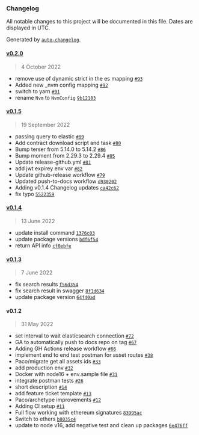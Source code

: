 ### Changelog

All notable changes to this project will be documented in this file. Dates are displayed in UTC.

Generated by [`auto-changelog`](https://github.com/CookPete/auto-changelog).

#### [v0.2.0](https://github.com/nevermined-io/marketplace-api/compare/v0.1.5...v0.2.0)

> 4 October 2022

- remove use of dynamic strict in the es mapping [`#93`](https://github.com/nevermined-io/marketplace-api/pull/93)
- Added new _nvm config mapping [`#92`](https://github.com/nevermined-io/marketplace-api/pull/92)
- switch to yarn [`#91`](https://github.com/nevermined-io/marketplace-api/pull/91)
- rename `Nvm` to `NvmConfig` [`9b12183`](https://github.com/nevermined-io/marketplace-api/commit/9b12183e30364061c6b019f174cf6bb11ffd2b14)

#### [v0.1.5](https://github.com/nevermined-io/marketplace-api/compare/v0.1.4...v0.1.5)

> 19 September 2022

- passing query to elastic [`#89`](https://github.com/nevermined-io/marketplace-api/pull/89)
- Add contract download script and task [`#80`](https://github.com/nevermined-io/marketplace-api/pull/80)
- Bump terser from 5.14.0 to 5.14.2 [`#86`](https://github.com/nevermined-io/marketplace-api/pull/86)
- Bump moment from 2.29.3 to 2.29.4 [`#85`](https://github.com/nevermined-io/marketplace-api/pull/85)
- Update release-github.yml [`#81`](https://github.com/nevermined-io/marketplace-api/pull/81)
- add jwt expirey env var [`#82`](https://github.com/nevermined-io/marketplace-api/pull/82)
- Update github-release workflow [`#79`](https://github.com/nevermined-io/marketplace-api/pull/79)
- Updated push-to-docs workflow [`d930202`](https://github.com/nevermined-io/marketplace-api/commit/d930202d28ec382ceb7b097cfa18c15e0336b347)
- Adding v0.1.4 Changelog updates [`ca42c62`](https://github.com/nevermined-io/marketplace-api/commit/ca42c622b2e0f3b858437b6848b61db73f9144cf)
- fix typo [`5522359`](https://github.com/nevermined-io/marketplace-api/commit/5522359854457af62279777b191b5b52d3025101)

#### [v0.1.4](https://github.com/nevermined-io/marketplace-api/compare/v0.1.3...v0.1.4)

> 13 June 2022

- update install command [`1376c03`](https://github.com/nevermined-io/marketplace-api/commit/1376c03b54cd32dc438456d58f7ddc8dfecebaf1)
- update package versions [`bdf6f54`](https://github.com/nevermined-io/marketplace-api/commit/bdf6f54704648bb8aa40a819a825c6dfd9a478a0)
- return API info [`cf0ebfe`](https://github.com/nevermined-io/marketplace-api/commit/cf0ebfec29f18d75dd1186b3937f739962979d27)

#### [v0.1.3](https://github.com/nevermined-io/marketplace-api/compare/v0.1.2...v0.1.3)

> 7 June 2022

- fix search results [`f56d354`](https://github.com/nevermined-io/marketplace-api/commit/f56d3544b818b61f5bcc17d6251ecb56e390096a)
- fix search result in swagger [`8f1d634`](https://github.com/nevermined-io/marketplace-api/commit/8f1d634e47f9c9bef904deee7f4e33944d8379c1)
- update package version [`64f40ad`](https://github.com/nevermined-io/marketplace-api/commit/64f40ad959f6729edf460dbd276fe283df7b3cb9)

#### v0.1.2

> 31 May 2022

- set interval to wait elasticsearch connection [`#72`](https://github.com/nevermined-io/marketplace-api/pull/72)
- GA to automatically push to docs repo on tag [`#67`](https://github.com/nevermined-io/marketplace-api/pull/67)
- Adding GH Actions release workflow [`#66`](https://github.com/nevermined-io/marketplace-api/pull/66)
- implement end to end test postman for asset routes [`#38`](https://github.com/nevermined-io/marketplace-api/pull/38)
- Paco/migrate get all assets ids [`#33`](https://github.com/nevermined-io/marketplace-api/pull/33)
- add production env [`#32`](https://github.com/nevermined-io/marketplace-api/pull/32)
- Docker with node16 + env.sample file [`#31`](https://github.com/nevermined-io/marketplace-api/pull/31)
- integrate postman tests [`#26`](https://github.com/nevermined-io/marketplace-api/pull/26)
- short description [`#14`](https://github.com/nevermined-io/marketplace-api/pull/14)
- add feature ticket template [`#13`](https://github.com/nevermined-io/marketplace-api/pull/13)
- Paco/archetype improvements [`#12`](https://github.com/nevermined-io/marketplace-api/pull/12)
- Adding CI setup [`#11`](https://github.com/nevermined-io/marketplace-api/pull/11)
- Full flow working with ethereum signatures [`83995ac`](https://github.com/nevermined-io/marketplace-api/commit/83995ace3ebaee9f134fe6673f0e5fa4aad26427)
- Switch to ethers [`b8035c4`](https://github.com/nevermined-io/marketplace-api/commit/b8035c495a5634b8e006fc21738bf27d00b0b131)
- update to node v16, add negative test and clean up packages [`6e476ff`](https://github.com/nevermined-io/marketplace-api/commit/6e476ff2ee4f9a1053c8273a83ec2e665ccffb72)
